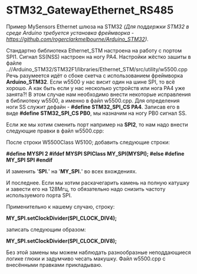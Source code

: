 # STM32_GatewayEthernet_RS485
Пример MySensors Ethernet шлюза на STM32 *(Для поддержки STM32 в среде Arduino требуется установка фреймворка - https://github.com/rogerclarkmelbourne/Arduino_STM32)*.

Стандартно библиотека Ethernet_STM настроена на работу с портом SPI1. Cигнал SS(NSS) настроен на ногу PA4.
Настройки жёстко зашиты в файле ..//Arduino_STM32/STM32F1/libraries/Ethernet_STM/src/utility/w5500.cpp
Речь разумеется идёт о сбоке скетча с использованием фреймворка **Arduino_STM32**.
Если w5500 у нас висит один на шине SPI, то всё хорошо. А как быть если у нас несколько устройств или нога PA4 уже занята?!
В этом случае нам необходимо внести некоторые исправления в библиотеку w5500, а именно в файл w5500.cpp.
Для определения ноги SS служит дефайн - **#define STM32_SPI_CS PA4**.
Записав его в виде **#define STM32_SPI_CS PB0**, мы назначим на ногу PB0 сигнал SS.

Если же мы хотим сменить порт например на **SPI2**, то нам надо внести следующие правки в файл w5500.cpp:

После строки 
W5500Class W5100; 
добавить следующие строки:

**#define MYSPI 2
#ifdef MYSPI
  SPIClass MY_SPI(MYSPI);
#else
  #define MY_SPI SPI
#endif**

И заменить '**SPI.**' на '**MY_SPI.**' во всех вхождениях.

И последнее. Если мы хотим раскачегарить камень на полную катушку и завести его на 128Мгц, 
то обязательно надо снизить частоту используемого порта SPI.

Применительно к нашему случаю, строку:

  **MY_SPI.setClockDivider(SPI_CLOCK_DIV4);**

записать следующим образом:

  **MY_SPI.setClockDivider(SPI_CLOCK_DIV8);**

Без этой замены мы можем наблюдать разнообразные неподдающиеся логике глюки и задумчиво чесать макушку.
Файл w5500.cpp с внесёнными правками прикладываю.
